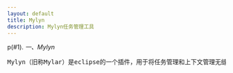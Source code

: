 ```yaml
---
layout: default
title: Mylyn
description: Mylyn任务管理工具
---
```


p(#1). *一、Mylyn*

<pre>Mylyn（旧称Mylar）是eclipse的一个插件，用于将任务管理和上下文管理无缝集成到Eclipse中。</pre>

